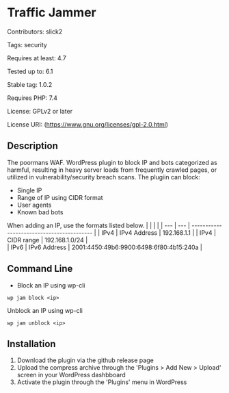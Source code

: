 # Traffic Jammer
Contributors: slick2

Tags: security

Requires at least: 4.7

Tested up to: 6.1

Stable tag: 1.0.2

Requires PHP: 7.4

License: GPLv2 or later

License URI: (https://www.gnu.org/licenses/gpl-2.0.html)

## Description

The poormans WAF.  WordPress plugin to block IP and bots categorized as harmful, resulting in heavy server loads from frequently crawled pages, or utilized in vulnerability/security breach scans.  The plugiin can block:

- Single IP
- Range of IP using CIDR format
- User agents 
- Known bad bots

When adding an IP, use the formats listed below.
|      |                 |                                            |
| ---  | ---             | ------------------------------------------ |
| IPv4 |	IPv4 Address |	192.168.1.1                               |
| IPv4 |	CIDR range	 |  192.168.1.0/24                            |  
| IPv6 |    IPv6 Address |	2001:4450:49b6:9900:6498:6f80:4b15:240a   |

## Command Line
- Block an IP using wp-cli
```
wp jam block <ip>
```
Unblock an IP using wp-cli
```
wp jam unblock <ip>
```

## Installation

1. Download the plugin via the github release page
1. Upload the compress archive through the 'Plugins > Add New > Upload' screen in your WordPress dashbboard
1. Activate the plugin through the 'Plugins' menu in WordPress 